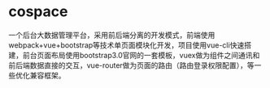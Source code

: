 # cospace
一个后台大数据管理平台，采用前后端分离的开发模式，前端使用webpack+vue+bootstrap等技术单页面模块化开发，项目使用vue-cli快速搭建，前台页面布局使用bootstrap3.0官网的一套模板，vuex做为组件之间通讯和前后端数据直接的交互，vue-router做为页面的路由（路由登录权限配置），等一些优化兼容框架。
